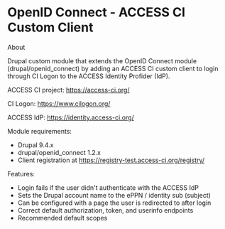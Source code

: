 # OpenID Connect - ACCESS CI Custom Client
About

Drupal custom module that extends the OpenID Connect module (drupal/openid_connect) by adding an ACCESS CI custom client to login through CI Logon to the ACCESS Identity Profider (IdP).

ACCESS CI project: https://access-ci.org/

CI Logon: https://www.cilogon.org/

ACCESS IdP: https://identity.access-ci.org/

Module requirements:

- Drupal 9.4.x
- drupal/openid_connect 1.2.x
- Client registration at https://registry-test.access-ci.org/registry/

Features:

- Login fails if the user didn't authenticate with the ACCESS IdP
- Sets the Drupal account name to the ePPN / identity sub (subject)
- Can be configured with a page the user is redirected to after login
- Correct default authorization, token, and userinfo endpoints
- Recommended default scopes
